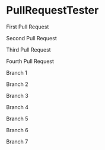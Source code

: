 PullRequestTester
=================

First Pull Request

Second Pull Request

Third Pull Request

Fourth Pull Request

Branch 1

Branch 2

Branch 3

Branch 4

Branch 5

Branch 6

Branch 7
